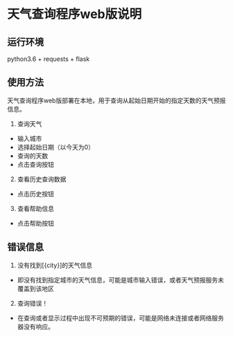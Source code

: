 # 天气查询程序web版说明

## 运行环境
python3.6 + requests + flask

## 使用方法
天气查询程序web版部署在本地，用于查询从起始日期开始的指定天数的天气预报信息。
1. 查询天气
  - 输入城市
  - 选择起始日期（以今天为0）
  - 查询的天数
  - 点击查询按钮
2. 查看历史查询数据
  - 点击历史按钮
3. 查看帮助信息
  - 点击帮助按钮

## 错误信息
1. 没有找到[{city}]的天气信息
  - 即没有找到指定城市的天气信息，可能是城市输入错误，或者天气预报服务未覆盖到该地区
2. 查询错误！
  - 在查询或者显示过程中出现不可预期的错误，可能是网络未连接或者网络服务器没有响应。
